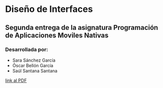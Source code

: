 # Diseño de Interfaces
## Segunda entrega de la asignatura Programación de Aplicaciones Moviles Nativas

### Desarrollada por:
- Sara Sánchez García
- Óscar Bellón García
- Saúl Santana Santana

 [link al PDF](pamn-Practica2-Diseño-de-interfaces.pdf)
